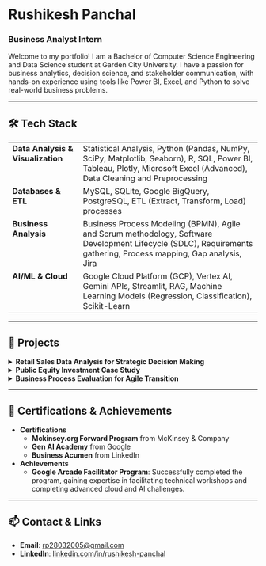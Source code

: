 
# Rushikesh Panchal
### Business Analyst Intern

Welcome to my portfolio! I am a Bachelor of Computer Science Engineering and Data Science student at Garden City University. I have a passion for business analytics, decision science, and stakeholder communication, with hands-on experience using tools like Power BI, Excel, and Python to solve real-world business problems.

---

## 🛠️ Tech Stack

<table>
  <tr>
    <td valign="top"><strong>Data Analysis & Visualization</strong></td>
    <td>Statistical Analysis, Python (Pandas, NumPy, SciPy, Matplotlib, Seaborn), R, SQL, Power BI, Tableau, Plotly, Microsoft Excel (Advanced), Data Cleaning and Preprocessing</td>
  </tr>
  <tr>
    <td valign="top"><strong>Databases & ETL</strong></td>
    <td>MySQL, SQLite, Google BigQuery, PostgreSQL, ETL (Extract, Transform, Load) processes</td>
  </tr>
  <tr>
    <td valign="top"><strong>Business Analysis</strong></td>
    <td>Business Process Modeling (BPMN), Agile and Scrum methodology, Software Development Lifecycle (SDLC), Requirements gathering, Process mapping, Gap analysis, Jira</td>
  </tr>
  <tr>
    <td valign="top"><strong>AI/ML & Cloud</strong></td>
    <td>Google Cloud Platform (GCP), Vertex AI, Gemini APIs, Streamlit, RAG, Machine Learning Models (Regression, Classification), Scikit-Learn</td>
  </tr>
</table>

---

## 🚀 Projects

<details>
<summary><strong>Retail Sales Data Analysis for Strategic Decision Making</strong></summary>

<ul>
    <li>Executed end-to-end analysis of over 500,000 records of large-scale retail sales data, identifying key trends in product performance and customer behavior to inform strategic decisions.</li>
    <li>Designed interactive Power BI dashboards, which improved data accessibility for stakeholders by 30% and facilitated effective, data-driven collaboration, leading to a 20% reduction in manual data compilation time.</li>
    <li>Delivered actionable insights that directly informed marketing and inventory planning, contributing to an optimized quarterly sales forecast by 15%.</li>
</ul>
</details>

<details>
<summary><strong>Public Equity Investment Case Study</strong></summary>

<ul>
    <li>Constructed Discounted Cash Flow (DCF) models to project stock valuation and analyzed historical financials and market trends, leading to a comprehensive equity research report that covered 3 target companies.</li>
    <li>Leveraged advanced Excel functions for financial modeling and sensitivity analysis, producing insights within a strict 48-hour deadline in a fast-paced environment, which increased modeling efficiency by 25%.</li>
    <li>Formulated data-driven portfolio recommendations with 90% precision against actual performance, demonstrating strong communication of complex financial insights.</li>
</ul>
</details>

<details>
<summary><strong>Business Process Evaluation for Agile Transition</strong></summary>

<ul>
    <li>Led a readiness assessment mapping current state project management workflows and engaging stakeholders across 3 departments through interviews and surveys to gather critical process data.</li>
    <li>Employed Business Process Modeling (BPMN) and process mapping techniques to identify 5 key cultural and operational barriers to Agile adoption, which projected a potential 10% improvement in project delivery speed.</li>
    <li>Produced a strategic recommendations report outlining a clear roadmap, demonstrating effective collaboration and structured problem-solving to guide the organization's Agile transformation.</li>
</ul>
</details>

---

## 📜 Certifications & Achievements

* **Certifications**
    * **Mckinsey.org Forward Program** from McKinsey & Company
    * **Gen AI Academy** from Google
    * **Business Acumen** from LinkedIn
* **Achievements**
    * **Google Arcade Facilitator Program**: Successfully completed the program, gaining expertise in facilitating technical workshops and completing advanced cloud and AI challenges.

---

## 📫 Contact & Links

* **Email**: [rp28032005@gmail.com](mailto:rp28032005@gmail.com)
* **LinkedIn**: [linkedin.com/in/rushikesh-panchal](https://linkedin.com/in/rushikesh-panchal)
